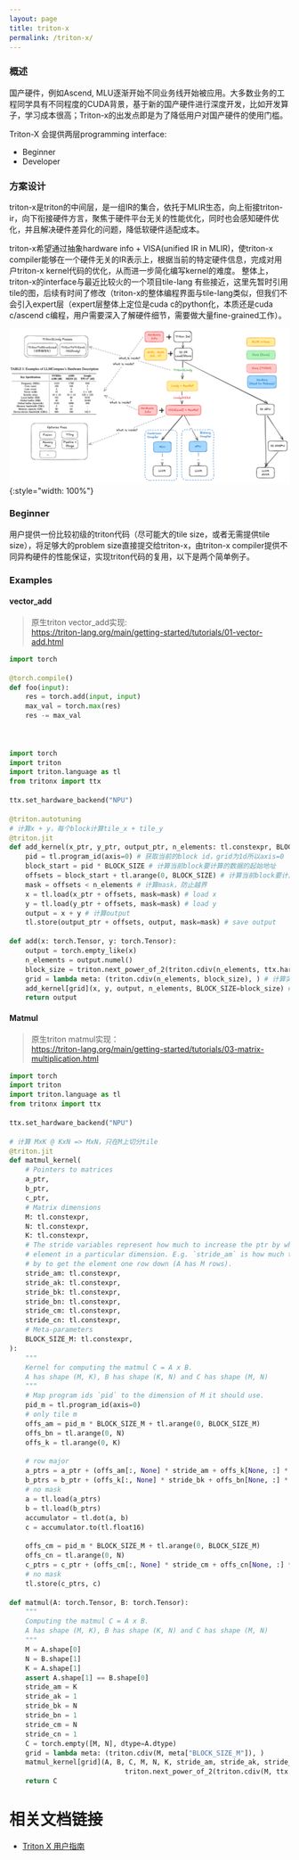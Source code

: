 ```yaml
---
layout: page
title: triton-x
permalink: /triton-x/
---
```


### 概述
国产硬件，例如Ascend, MLU逐渐开始不同业务线开始被应用。大多数业务的工程同学具有不同程度的CUDA背景，基于新的国产硬件进行深度开发，比如开发算子，学习成本很高；Triton-x的出发点即是为了降低用户对国产硬件的使用门槛。

Triton-X 会提供两层programming interface:
- Beginner
- Developer

### 方案设计  
triton-x是triton的中间层，是一组IR的集合，依托于MLIR生态，向上衔接triton-ir，向下衔接硬件方言，聚焦于硬件平台无关的性能优化，同时也会感知硬件优化，并且解决硬件差异化的问题，降低软硬件适配成本。

triton-x希望通过抽象hardware info + VISA(unified IR in MLIR)，使triton-x compiler能够在一个硬件无关的IR表示上，根据当前的特定硬件信息，完成对用户triton-x kernel代码的优化，从而进一步简化编写kernel的难度。
整体上，triton-x的interface与最近比较火的一个项目tile-lang 有些接近，这里先暂时引用tile的图，后续有时间了修改（triton-x的整体编程界面与tile-lang类似，但我们不会引入expert层（expert层整体上定位是cuda c的python化，本质还是cuda c/ascend c编程，用户需要深入了解硬件细节，需要做大量fine-grained工作）。
 
![triton-x](/images/triton-x.png "triton-x总体架构图"){:style="width: 100%"}

### Beginner  
用户提供一份比较初级的triton代码（尽可能大的tile size，或者无需提供tile size），将足够大的problem size直接提交给triton-x，由triton-x compiler提供不同异构硬件的性能保证，实现triton代码的复用，以下是两个简单例子。

### Examples  
#### vector_add  
> 原生triton vector_add实现:  
> https://triton-lang.org/main/getting-started/tutorials/01-vector-add.html  

```python
import torch

@torch.compile()
def foo(input):
    res = torch.add(input, input)
    max_val = torch.max(res)
    res -= max_val
    


import torch
import triton
import triton.language as tl
from tritonx import ttx

ttx.set_hardware_backend("NPU")

@triton.autotuning
# 计算x + y，每个block计算tile_x + tile_y
@triton.jit
def add_kernel(x_ptr, y_ptr, output_ptr, n_elements: tl.constexpr, BLOCK_SIZE: tl.constexpr): # tl.constexpr表示该参数为常数
    pid = tl.program_id(axis=0) # 获取当前的block id，grid为1d所以axis=0
    block_start = pid * BLOCK_SIZE # 计算当前block要计算的数据的起始地址
    offsets = block_start + tl.arange(0, BLOCK_SIZE) # 计算当前block要计算的数据的所有地址
    mask = offsets < n_elements # 计算mask，防止越界
    x = tl.load(x_ptr + offsets, mask=mask) # load x
    y = tl.load(y_ptr + offsets, mask=mask) # load y
    output = x + y # 计算output
    tl.store(output_ptr + offsets, output, mask=mask) # save output

def add(x: torch.Tensor, y: torch.Tensor):
    output = torch.empty_like(x)
    n_elements = output.numel()
    block_size = triton.next_power_of_2(triton.cdiv(n_elements, ttx.hardware_info.core_num)) # 直接根据硬件核数，均匀拆分任务
    grid = lambda meta: (triton.cdiv(n_elements, block_size), ) # 计算实际grid size
    add_kernel[grid](x, y, output, n_elements, BLOCK_SIZE=block_size) # launch kernel
    return output
```

#### Matmul  
> 原生triton matmul实现：  
> https://triton-lang.org/main/getting-started/tutorials/03-matrix-multiplication.html  

```python
import torch
import triton
import triton.language as tl
from tritonx import ttx

ttx.set_hardware_backend("NPU")

# 计算 MxK @ KxN => MxN，只在M上切分tile
@triton.jit
def matmul_kernel(
    # Pointers to matrices
    a_ptr,
    b_ptr,
    c_ptr,
    # Matrix dimensions
    M: tl.constexpr,
    N: tl.constexpr,
    K: tl.constexpr,
    # The stride variables represent how much to increase the ptr by when moving by 1
    # element in a particular dimension. E.g. `stride_am` is how much to increase `a_ptr`
    # by to get the element one row down (A has M rows).
    stride_am: tl.constexpr,
    stride_ak: tl.constexpr,
    stride_bk: tl.constexpr,
    stride_bn: tl.constexpr,
    stride_cm: tl.constexpr,
    stride_cn: tl.constexpr,
    # Meta-parameters
    BLOCK_SIZE_M: tl.constexpr,
):
    """
    Kernel for computing the matmul C = A x B.
    A has shape (M, K), B has shape (K, N) and C has shape (M, N)
    """
    # Map program ids `pid` to the dimension of M it should use.
    pid_m = tl.program_id(axis=0)
    # only tile m
    offs_am = pid_m * BLOCK_SIZE_M + tl.arange(0, BLOCK_SIZE_M)
    offs_bn = tl.arange(0, N)
    offs_k = tl.arange(0, K)

    # row major
    a_ptrs = a_ptr + (offs_am[:, None] * stride_am + offs_k[None, :] * stride_ak)
    b_ptrs = b_ptr + (offs_k[:, None] * stride_bk + offs_bn[None, :] * stride_bn)
    # no mask
    a = tl.load(a_ptrs)
    b = tl.load(b_ptrs)
    accumulator = tl.dot(a, b)
    c = accumulator.to(tl.float16)

    offs_cm = pid_m * BLOCK_SIZE_M + tl.arange(0, BLOCK_SIZE_M)
    offs_cn = tl.arange(0, N)
    c_ptrs = c_ptr + (offs_cm[:, None] * stride_cm + offs_cn[None, :] * stride_cn)
    # no mask
    tl.store(c_ptrs, c)

def matmul(A: torch.Tensor, B: torch.Tensor):
    """
    Computing the matmul C = A x B.
    A has shape (M, K), B has shape (K, N) and C has shape (M, N)
    """
    M = A.shape[0]
    N = B.shape[1]
    K = A.shape[1]
    assert A.shape[1] == B.shape[0]
    stride_am = K
    stride_ak = 1   
    stride_bk = N
    stride_bn = 1
    stride_cm = N
    stride_cn = 1
    C = torch.empty([M, N], dtype=A.dtype)
    grid = lambda meta: (triton.cdiv(M, meta["BLOCK_SIZE_M"]), )
    matmul_kernel[grid](A, B, C, M, N, K, stride_am, stride_ak, stride_bk, stride_bn, stride_cm, stride_cn,
                             triton.next_power_of_2(triton.cdiv(M, ttx.hardware_info.core_num)))
    return C
```

# 相关文档链接

- [Triton X 用户指南](https://bd-seed-hhw.github.io/triton-x_user_guide/)